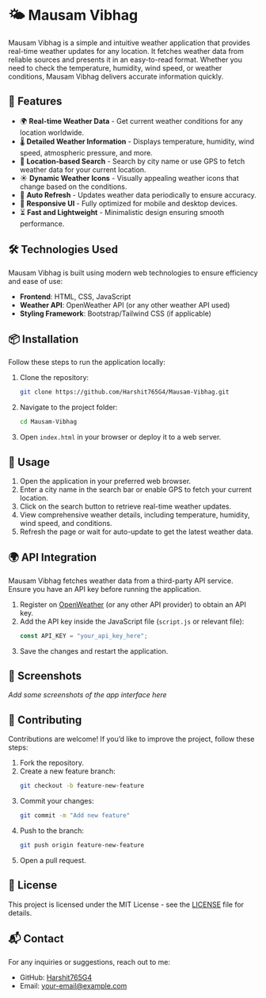 # 🌤️ Mausam Vibhag

Mausam Vibhag is a simple and intuitive weather application that provides real-time weather updates for any location. It fetches weather data from reliable sources and presents it in an easy-to-read format. Whether you need to check the temperature, humidity, wind speed, or weather conditions, Mausam Vibhag delivers accurate information quickly.

## 🚀 Features

- 🌍 **Real-time Weather Data** - Get current weather conditions for any location worldwide.
- 🌡️ **Detailed Weather Information** - Displays temperature, humidity, wind speed, atmospheric pressure, and more.
- 📍 **Location-based Search** - Search by city name or use GPS to fetch weather data for your current location.
- ☀️ **Dynamic Weather Icons** - Visually appealing weather icons that change based on the conditions.
- 🔄 **Auto Refresh** - Updates weather data periodically to ensure accuracy.
- 🎨 **Responsive UI** - Fully optimized for mobile and desktop devices.
- ⏳ **Fast and Lightweight** - Minimalistic design ensuring smooth performance.

## 🛠️ Technologies Used

Mausam Vibhag is built using modern web technologies to ensure efficiency and ease of use:

- **Frontend**: HTML, CSS, JavaScript
- **Weather API**: OpenWeather API (or any other weather API used)
- **Styling Framework**: Bootstrap/Tailwind CSS (if applicable)

## 📦 Installation

Follow these steps to run the application locally:

1. Clone the repository:
   ```sh
   git clone https://github.com/Harshit765G4/Mausam-Vibhag.git
   ```
2. Navigate to the project folder:
   ```sh
   cd Mausam-Vibhag
   ```
3. Open `index.html` in your browser or deploy it to a web server.

## 🔧 Usage

1. Open the application in your preferred web browser.
2. Enter a city name in the search bar or enable GPS to fetch your current location.
3. Click on the search button to retrieve real-time weather updates.
4. View comprehensive weather details, including temperature, humidity, wind speed, and conditions.
5. Refresh the page or wait for auto-update to get the latest weather data.

## 🌍 API Integration

Mausam Vibhag fetches weather data from a third-party API service. Ensure you have an API key before running the application.

1. Register on [OpenWeather](https://openweathermap.org/) (or any other API provider) to obtain an API key.
2. Add the API key inside the JavaScript file (`script.js` or relevant file):
   ```js
   const API_KEY = "your_api_key_here";
   ```
3. Save the changes and restart the application.

## 📸 Screenshots

_Add some screenshots of the app interface here_

## 🤝 Contributing

Contributions are welcome! If you’d like to improve the project, follow these steps:

1. Fork the repository.
2. Create a new feature branch:
   ```sh
   git checkout -b feature-new-feature
   ```
3. Commit your changes:
   ```sh
   git commit -m "Add new feature"
   ```
4. Push to the branch:
   ```sh
   git push origin feature-new-feature
   ```
5. Open a pull request.

## 📜 License

This project is licensed under the MIT License - see the [LICENSE](LICENSE) file for details.

## 📬 Contact

For any inquiries or suggestions, reach out to me:

- GitHub: [Harshit765G4](https://github.com/Harshit765G4)
- Email: [your-email@example.com](mailto:your-email@example.com)


